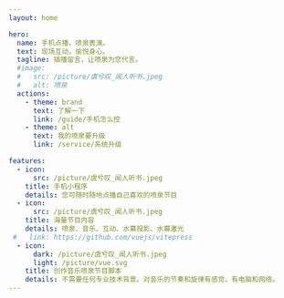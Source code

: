 ```yaml
---
layout: home

hero:
  name: 手机点播，喷泉表演。
  text: 现场互动，愉悦身心。
  tagline: 插播留言，让喷泉为您代言。
  #image:
  #   src: /picture/虞兮叹_闻人听书.jpeg
  #   alt: 喷泉
  actions:
    - theme: brand
      text: 了解一下
      link: /guide/手机怎么控
    - theme: alt
      text: 我的喷泉要升级
      link: /service/系统升级

features:
  - icon: 
      src: /picture/虞兮叹_闻人听书.jpeg
    title: 手机小程序
    details: 您可随时随地点播自己喜欢的喷泉节目
  - icon: 
      src: /picture/虞兮叹_闻人听书.jpeg
    title: 海量节目内容
    details: 喷泉、音乐、互动、水幕投影、水幕激光
 #   link: https://github.com/vuejs/vitepress
  - icon: 
      dark: /picture/虞兮叹_闻人听书.jpeg
      light: /picture/vue.svg
    title: 创作音乐喷泉节目脚本
    details: 不需要任何专业技术背景。对音乐的节奏和旋律有感觉，有电脑和网络。
---
```


<style>
    :root {
    --vp-home-hero-name-color: transparent;
    --vp-home-hero-name-background: -webkit-linear-gradient(120deg, #bd34fe, #41d1ff);
    }
</style>